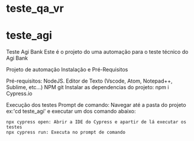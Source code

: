 # teste_qa_vr

# teste_agi

Teste Agi Bank
Este é o projeto do uma automação para o teste técnico do Agi Bank

Projeto de automação
Instalação e Pré-Requisitos

Pré-requisitos:
NodeJS.
Editor de Texto (Vscode, Atom, Notepad++, Sublime, etc...)
NPM
git
Instalar as dependencias do projeto: npm i
Cypress.io

Execução dos testes
Prompt de comando: Navegar até a pasta do projeto ex:'cd teste_agi' e executar um dos comando abaixo:

```
npx cypress open: Abrir a IDE do Cypress e apartir de lá executar os testes
npx cypress run: Executa no prompt de comando
```